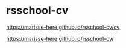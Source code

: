 # rsschool-cv
https://marisse-here.github.io/rsschool-cv/cv

https://marisse-here.github.io/rsschool-cv/
